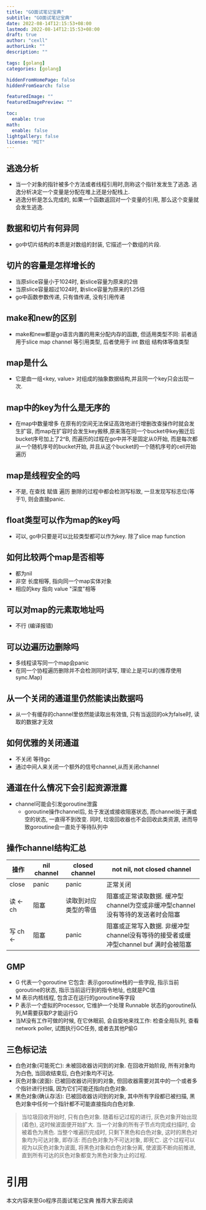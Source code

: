 ```yaml
---
title: "GO面试笔记宝典"
subtitle: "GO面试笔记宝典"
date: 2022-08-14T12:15:53+08:00
lastmod: 2022-08-14T12:15:53+08:00
draft: true
author: "cexll"
authorLink: ""
description: ""

tags: [golang]
categories: [golang]

hiddenFromHomePage: false
hiddenFromSearch: false

featuredImage: ""
featuredImagePreview: ""

toc:
  enable: true
math:
  enable: false
lightgallery: false
license: "MIT"
---
```


<!--more-->

## 逃逸分析
- 当一个对象的指针被多个方法或者线程引用时,则称这个指针发发生了逃逸. 逃逸分析决定一个变量是分配在堆上还是分配栈上.
- 逃逸分析是怎么完成的, 如果一个函数返回对一个变量的引用, 那么这个变量就会发生逃逸.

## 数据和切片有何异同
- go中切片结构的本质是对数组的封装, 它描述一个数组的片段.

## 切片的容量是怎样增长的
- 当原slice容量小于1024时, 新slice容量为原来的2倍
- 当原slice容量超过1024时, 新slice容量为原来的1.25倍
- go中函数参数传递, 只有值传递, 没有引用传递

## make和new的区别
- make和new都是go语言内置的用来分配内存的函数, 但适用类型不同: 前者适用于slice map channel 等引用类型, 后者使用于 int 数组 结构体等值类型

## map是什么
- 它是由一组<key, value> 对组成的抽象数据结构,并且同一个key只会出现一次.


## map中的key为什么是无序的
- 在map中数量增多 在原有的空间无法保证高效地进行增删改查操作时就会发生扩容, 而map在扩容时会发生key搬移,原来落在同一个bucket中key搬迁后bucket序号加上了2^B, 而遍历的过程在go中并不是固定从0开始, 而是每次都从一个随机序号的bucket开始, 并且从这个bucket的一个随机序号的cell开始遍历
  
## map是线程安全的吗
- 不是, 在查找 赋值 遍历 删除的过程中都会检测写标致, 一旦发现写标志位(等于1), 则会直接panic.
  
## float类型可以作为map的key吗

- 可以, go中只要是可以比较类型都可以作为key. 除了slice map function

## 如何比较两个map是否相等

- 都为nil
- 非空 长度相等, 指向同一个map实体对象
- 相应的key 指向 value "深度"相等

## 可以对map的元素取地址吗
- 不行 (编译报错)

## 可以边遍历边删除吗
- 多线程读写同一个map会panic
- 在同一个协程遍历删除并不会检测同时读写, 理论上是可以的(推荐使用 sync.Map)


## 从一个关闭的通道里仍然能读出数据吗
- 从一个有缓存的channel里依然能读取出有效值, 只有当返回的ok为false时, 读取的数据才无效


## 如何优雅的关闭通道
- 不关闭 等待gc
- 通过中间人来关闭一个额外的信号channel,从而关闭channel

## 通道在什么情况下会引起资源泄露

- channel可能会引发goroutine泄露
  -  goroutine操作channel后, 处于发送或接收阻塞状态, 而channel处于满或空的状态, 一直得不到改变. 同时, 垃圾回收器也不会回收此类资源, 进而导致goroutine会一直处于等待队列中

## 操作channel结构汇总

| 操作 |nil channel | closed channel | not nil, not closed channel |
| --- | --- | --- | --- |
| close | panic | panic | 正常关闭 | 
| 读 <- ch | 阻塞 | 读取到对应类型的零值| 阻塞或正常读取数据. 缓冲型channel为空或非缓冲型channel没有等待的发送者时会阻塞| 
| 写 ch <- | 阻塞 | panic | 阻塞或正常写入数据. 非缓冲型channel没有等待的接受者或缓冲型channel buf 满时会被阻塞| 

## GMP
- G 代表一个goroutine 它包含: 表示goroutine栈的一些字段, 指示当前goroutine的状态, 指示当前运行到的指令地址, 也就是PC值
- M 表示内核线程, 包含正在运行的goroutine等字段
- P 表示一个虚拟的Processor, 它维护一个处理 Runnable 状态的goroutine队列,M需要获取P才能运行G
- 当M没有工作可做的时候, 在它休眠前, 会自旋地来找工作: 检查全局队列, 查看network poller, 试图执行GC任务, 或者去其他P偷G


## 三色标记法
- 白色对象(可能死亡): 未被回收器访问到的对象. 在回收开始阶段, 所有对象均为白色, 当回收结束后, 白色对象均不可达.
- 灰色对象(波面): 已被回收器访问到的对象, 但回收器需要对其中的一个或者多个指针进行扫描, 因为它们可能还指向白色对象.
- 黑色对象(确认存活): 已被回收器访问到的对象, 其中所有字段都已被扫描, 黑色对象中任何一个指针都不可能直接指向白色对象.

> 当垃圾回收开始时, 只有白色对象. 随着标记过程的进行, 灰色对象开始出现(着色), 这时候波面便开始扩大. 当一个对象的所有子节点均完成扫描时, 会被着色为黑色. 当整个堆遍历完成时, 只剩下黑色和白色对象, 这时的黑色对象均为可达对象, 即存活: 而白色对象为不可达对象, 即死亡. 这个过程可以视为以灰色对象为波面, 将黑色对象和白色对象分离, 使波面不断向前推进, 直到所有可达的灰色对象都变为黑色对象为止的过程.



# 引用
本文内容来至Go程序员面试笔记宝典 推荐大家去阅读